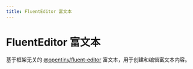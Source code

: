 ```yaml
---
title: FluentEditor 富文本
---
```


# FluentEditor 富文本

<div>基于框架无关的 <a href="https://opentiny.github.io/tiny-editor/" target="_blank">@opentiny/fluent-editor</a> 富文本，用于创建和编辑富文本内容。</div>
